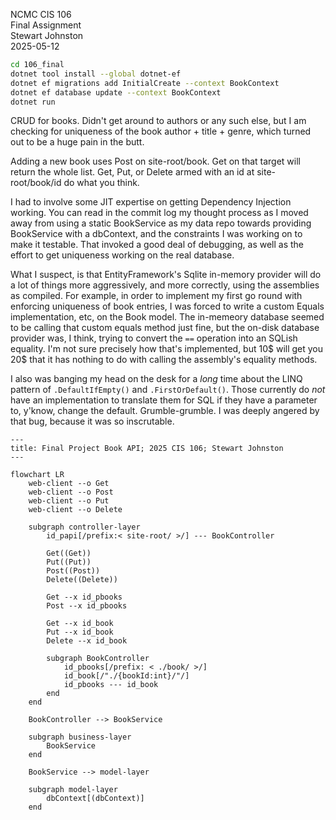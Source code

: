 NCMC CIS 106  
Final Assignment  
Stewart Johnston  
2025-05-12  

```sh
cd 106_final
dotnet tool install --global dotnet-ef
dotnet ef migrations add InitialCreate --context BookContext
dotnet ef database update --context BookContext
dotnet run
```

CRUD for books. Didn't get around to authors or any such else, but I am checking
for uniqueness of the book author + title + genre, which turned out to be a huge
pain in the butt.

Adding a new book uses Post on site-root/book. Get on that target will return
the whole list. Get, Put, or Delete armed with an id at site-root/book/id do
what you think.

I had to involve some JIT expertise on getting Dependency Injection working. You
can read in the commit log my thought process as I moved away from using a
static BookService as my data repo towards providing BookService with a
dbContext, and the constraints I was working on to make it testable. That
invoked a good deal of debugging, as well as the effort to get uniqueness
working on the real database.

What I suspect, is that EntityFramework's Sqlite in-memory provider will do a
lot of things more aggressively, and more correctly, using the assemblies as
compiled. For example, in order to implement my first go round with enforcing
uniqueness of book entries, I was forced to write a custom Equals
implementation, etc, on the Book model. The in-memeory database seemed to be
calling that custom equals method just fine, but the on-disk database provider
was, I think, trying to convert the `==` operation into an SQLish equality. I'm
not sure precisely how that's implemented, but 10$ will get you 20$ that it has
nothing to do with calling the assembly's equality methods.

I also was banging my head on the desk for a *long* time about the LINQ pattern
of `.DefaultIfEmpty()` and `.FirstOrDefault()`. Those currently do *not* have an
implementation to translate them for SQL if they have a parameter to, y'know,
change the default. Grumble-grumble. I was deeply angered by that bug, because it was so inscrutable.

```mermaid
---
title: Final Project Book API; 2025 CIS 106; Stewart Johnston
---

flowchart LR
    web-client --o Get
    web-client --o Post
    web-client --o Put
    web-client --o Delete

    subgraph controller-layer
        id_papi[/prefix:< site-root/ >/] --- BookController

        Get((Get))
        Put((Put))
        Post((Post))
        Delete((Delete))

        Get --x id_pbooks
        Post --x id_pbooks
        
        Get --x id_book
        Put --x id_book
        Delete --x id_book

        subgraph BookController
            id_pbooks[/prefix: < ./book/ >/]
            id_book[/"./{bookId:int}/"/]
            id_pbooks --- id_book
        end
    end

    BookController --> BookService

    subgraph business-layer
        BookService
    end

    BookService --> model-layer

    subgraph model-layer
        dbContext[(dbContext)]
    end
```
